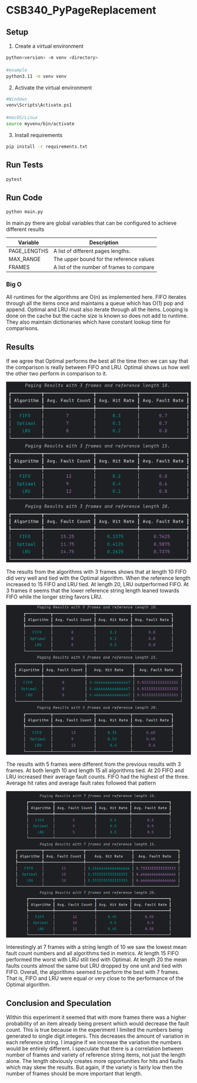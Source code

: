 # CSB340_PyPageReplacement

## Setup

1. Create a virtual environment
```sh
python<version> -m venv <directory>

#example
python3.11 -m venv venv
```
2. Activate the virtual environment
```sh
#Windows
venv\Scripts\Activate.ps1

#macOS/Linux
source myvenv/bin/activate
```

3. Install requirements
```sh
pip install -r requirements.txt
```

## Run Tests

```sh
pytest
```

## Run Code

```sh
python main.py
```

In main.py there are global variables that can be configured to achieve different results

| Variable        | Description                               |
|-----------------|-------------------------------------------|
| PAGE_LENGTHS    | A list of different pages lengths.        |
| MAX_RANGE       | The upper bound for the reference values  |
| FRAMES          | A list of the number of frames to compare |

### Big O

All runtimes for the algorithms are O(n) as implemented here. FIFO iterates through all the items once and maintains a queue which has O(1) pop and append. Optimal and LRU must also iterate through all the items. Looping is done on the cache but the cache size is known so does not add to runtime. They also maintain dictionaries which have constant lookup time for comparisons.

## Results

If we agree that Optimal performs the best all the time then we can say that the comparison is really between FIFO and LRU. Optimal shows us how well the other two perform in comparison to it.

![Three Frame Result Table](images/three-frame-results.png)

The results from the algorithms with 3 frames shows that at length 10 FIFO did very well and tied with the Optimal algorithm. When the reference length increased to 15 FIFO and LRU tied. At length 20, LRU outperformed FIFO. At 3 frames it seems that the lower reference string length leaned towards FIFO while the longer string favors LRU.

![Five Frame Result Table](images/five-frame-results.png)

The results with 5 frames were different from the previous results with 3 frames. At both length 10 and length 15 all algorithms tied. At 20 FIFO and LRU increased their average fault counts. FIFO had the highest of the three. Average hit rates and average fault rates followed that pattern

![Seven Frame Result Table](images/seven-frame-results.png)

Interestingly at 7 frames with a string length of 10 we saw the lowest mean fault count numbers and all algorithms tied in metrics. At length 15 FIFO performed the worst with LRU still tied with Optimal. At length 20 the mean faults counts almost the same but LRU dropped by one unit and tied with FIFO. Overall, the algorithms seemed to perform the best with 7 frames. That is, FIFO and LRU were equal or very close to the performance of the Optimal algorithm.

## Conclusion and Speculation

Within this experiment it seemed that with more frames there was a higher probability of an item already being present which would decrease the fault count. This is true because in the experiment I limited the numbers being generated to single digit integers. This decreases the amount of variation in each reference string. I imagine if we increase the variation the numbers would be entirely different. I speculate that there is a correlation between number of frames and variety of reference string items, not just the length alone. The length obviously creates more opportunities for hits and faults which may skew the results. But again, if the variety is fairly low then the number of frames should be more important that length.